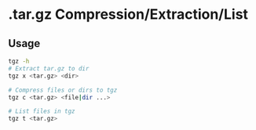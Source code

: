 # .tar.gz Compression/Extraction/List

## Usage
```bash
tgz -h
# Extract tar.gz to dir
tgz x <tar.gz> <dir>

# Compress files or dirs to tgz
tgz c <tar.gz> <file|dir ...>

# List files in tgz
tgz t <tar.gz>
```
